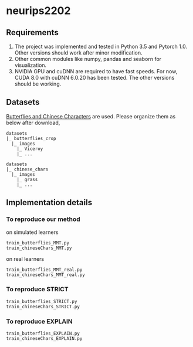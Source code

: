 # neurips2202

## Requirements

1. The project was implemented and tested in Python 3.5 and Pytorch 1.0. Other versions should work after minor modification.
2. Other common modules like numpy, pandas and seaborn for visualization.
3. NVIDIA GPU and cuDNN are required to have fast speeds. For now, CUDA 8.0 with cuDNN 6.0.20 has been tested. The other versions should be working.


## Datasets

[Butterflies and Chinese Characters](https://github.com/macaodha/explain_teach/tree/master/data) are used. Please organize them as below after download,


```
datasets
|_ butterflies_crop
  |_ images
    |_ Viceroy
    |_ ...
```

```
datasets
|_ chinese_chars
  |_ images
    |_ grass
    |_ ...
```

## Implementation details

### To reproduce our method
on simulated learners
```
train_butterflies_MMT.py
train_chineseChars_MMT.py
```
on real learners
```
train_butterflies_MMT_real.py
train_chineseChars_MMT_real.py
```

### To reproduce STRICT
```
train_butterflies_STRICT.py
train_chineseChars_STRICT.py
```

### To reproduce EXPLAIN
```
train_butterflies_EXPLAIN.py
train_chineseChars_EXPLAIN.py
```




